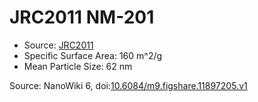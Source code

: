 <a name="material" />

# JRC2011 NM-201
<script type="application/ld+json">
  {
    "@context": "https://schema.org/",
    "@type": "ChemicalSubstance",
    "@id": "https://egonw.github.io/nanowiki/nanowiki349.html#material",
    "http://purl.org/dc/terms/conformsTo":
      {
        "@type": "CreativeWork",
        "@id": "https://bioschemas.org/profiles/ChemicalSubstance/0.4-RELEASE/"
      },
    "identfier": "349",
    "name": "JRC2011 NM-201",
    "url": "https://egonw.github.io/nanowiki/nanowiki349.html#material",
    "sameAs": "http://127.0.0.1/mediawiki/index.php/Special:URIResolver/JRC2011_NM-2D201"
  }
</script>


* Source: [JRC2011](articleJRC2011.md)
* Specific Surface Area: 160 m^2/g
* Mean Particle Size: 62 nm


Source: NanoWiki 6, doi:[10.6084/m9.figshare.11897205.v1](https://doi.org/10.6084/m9.figshare.11897205.v1)
